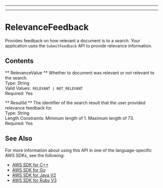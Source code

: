 --------

--------

# RelevanceFeedback<a name="API_RelevanceFeedback"></a>

Provides feedback on how relevant a document is to a search\. Your application uses the `SubmitFeedback` API to provide relevance information\.

## Contents<a name="API_RelevanceFeedback_Contents"></a>

 ** RelevanceValue **   <a name="Kendra-Type-RelevanceFeedback-RelevanceValue"></a>
Whether to document was relevant or not relevant to the search\.  
Type: String  
Valid Values:` RELEVANT | NOT_RELEVANT`   
Required: Yes

 ** ResultId **   <a name="Kendra-Type-RelevanceFeedback-ResultId"></a>
The identifier of the search result that the user provided relevance feedback for\.  
Type: String  
Length Constraints: Minimum length of 1\. Maximum length of 73\.  
Required: Yes

## See Also<a name="API_RelevanceFeedback_SeeAlso"></a>

For more information about using this API in one of the language\-specific AWS SDKs, see the following:
+  [AWS SDK for C\+\+](https://docs.aws.amazon.com/goto/SdkForCpp/kendra-2019-02-03/RelevanceFeedback) 
+  [AWS SDK for Go](https://docs.aws.amazon.com/goto/SdkForGoV1/kendra-2019-02-03/RelevanceFeedback) 
+  [AWS SDK for Java V2](https://docs.aws.amazon.com/goto/SdkForJavaV2/kendra-2019-02-03/RelevanceFeedback) 
+  [AWS SDK for Ruby V3](https://docs.aws.amazon.com/goto/SdkForRubyV3/kendra-2019-02-03/RelevanceFeedback) 
